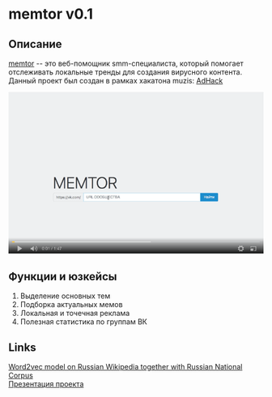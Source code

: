 # memtor v0.1

## Описание
[memtor](http://memtor.ml) -- это веб-помощник smm-специалиста, который помогает отслеживать локальные тренды для создания вирусного контента.
<br>
Данный проект был создан в рамках хакатона muzis: [AdHack](http://adhack.muzis.ru)
<br>

[![memtor showcase](images/click.png)](https://yadi.sk/i/AWcoKWOu3MMoc8)

## Функции и юзкейсы
1. Выделение основных тем
2. Подборка актуальных мемов
3. Локальная и точечная реклама
4. Полезная статистика по группам ВК

## Links
[Word2vec model on Russian Wikipedia together with Russian National Corpus](http://ling.go.mail.ru/static/models/ruwikiruscorpora.model.bin.gz)
<br>
[Презентация проекта](https://disk.yandex.ru/client/disk/Public/memtor)
